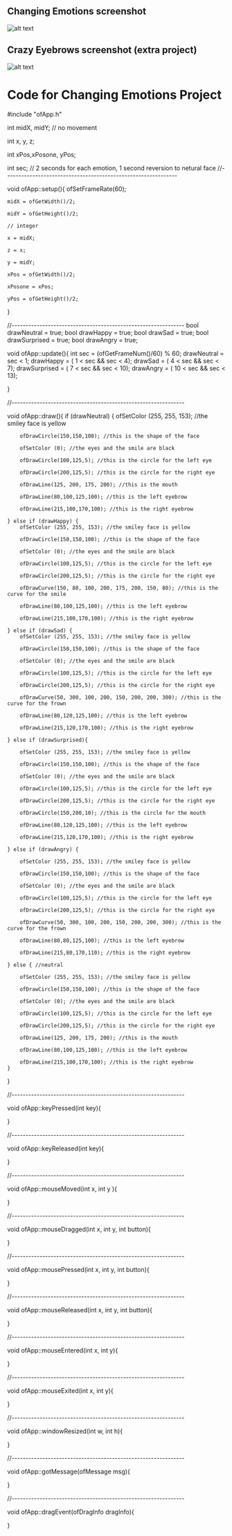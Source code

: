 ## Changing Emotions screenshot
![alt text](https://github.com/wittenjeremy/openframeworks/blob/master/Image%20files/newemotionsgif.gif)

## Crazy Eyebrows screenshot (extra project)
![alt text](https://github.com/wittenjeremy/openframeworks/blob/master/Image%20files/crazyeyebrows.gif)


# Code for Changing Emotions Project
#include "ofApp.h"

int midX, midY; // no movement

int x, y, z;

int xPos,xPosone, yPos;

int sec; // 2 seconds for each emotion, 1 second reversion to netural face
//--------------------------------------------------------------

void ofApp::setup(){
    ofSetFrameRate(60);
    
    midX = ofGetWidth()/2;
    
    midY = ofGetHeight()/2;
    
    // integer
    
    x = midX;
    
    z = x;
    
    y = midY;
    
    xPos = ofGetWidth()/2;
    
    xPosone = xPos;
    
    yPos = ofGetHeight()/2;
}

//--------------------------------------------------------------
bool drawNeutral = true;
bool drawHappy = true;
bool drawSad = true;
bool drawSurprised = true;
bool drawAngry = true;


void ofApp::update(){
    int sec = (ofGetFrameNum()/60) % 60;
    drawNeutral = sec < 1;
    drawHappy = ( 1 < sec && sec < 4);
    drawSad = (  4 < sec && sec < 7);
    drawSurprised = ( 7 < sec && sec < 10);
    drawAngry = ( 10 < sec && sec < 13);
    
}

//--------------------------------------------------------------

void ofApp::draw(){
    if (drawNeutral) {
        ofSetColor (255, 255, 153); //the smiley face is yellow
        
        ofDrawCircle(150,150,100); //this is the shape of the face
        
        ofSetColor (0); //the eyes and the smile are black
        
        ofDrawCircle(100,125,5); //this is the circle for the left eye
        
        ofDrawCircle(200,125,5); //this is the circle for the right eye
        
        ofDrawLine(125, 200, 175, 200); //this is the mouth
        
        ofDrawLine(80,100,125,100); //this is the left eyebrow
        
        ofDrawLine(215,100,170,100); //this is the right eyebrow
        
    } else if (drawHappy) {
        ofSetColor (255, 255, 153); //the smiley face is yellow
        
        ofDrawCircle(150,150,100); //this is the shape of the face
        
        ofSetColor (0); //the eyes and the smile are black
        
        ofDrawCircle(100,125,5); //this is the circle for the left eye
        
        ofDrawCircle(200,125,5); //this is the circle for the right eye
        
        ofDrawCurve(150, 80, 100, 200, 175, 200, 150, 80); //this is the curve for the smile
        
        ofDrawLine(80,100,125,100); //this is the left eyebrow
        
        ofDrawLine(215,100,170,100); //this is the right eyebrow
        
    } else if (drawSad) {
        ofSetColor (255, 255, 153); //the smiley face is yellow
        
        ofDrawCircle(150,150,100); //this is the shape of the face
        
        ofSetColor (0); //the eyes and the smile are black
        
        ofDrawCircle(100,125,5); //this is the circle for the left eye
        
        ofDrawCircle(200,125,5); //this is the circle for the right eye
        
        ofDrawCurve(50, 300, 100, 200, 150, 200, 200, 300); //this is the curve for the frown
        
        ofDrawLine(80,120,125,100); //this is the left eyebrow
        
        ofDrawLine(215,120,170,100); //this is the right eyebrow
        
    } else if (drawSurprised){
    
        ofSetColor (255, 255, 153); //the smiley face is yellow
        
        ofDrawCircle(150,150,100); //this is the shape of the face
        
        ofSetColor (0); //the eyes and the smile are black
        
        ofDrawCircle(100,125,5); //this is the circle for the left eye
        
        ofDrawCircle(200,125,5); //this is the circle for the right eye
        
        ofDrawCircle(150,200,10); //this is the circle for the mouth
        
        ofDrawLine(80,120,125,100); //this is the left eyebrow
        
        ofDrawLine(215,120,170,100); //this is the right eyebrow
        
    } else if (drawAngry) {
    
        ofSetColor (255, 255, 153); //the smiley face is yellow
        
        ofDrawCircle(150,150,100); //this is the shape of the face
        
        ofSetColor (0); //the eyes and the smile are black
        
        ofDrawCircle(100,125,5); //this is the circle for the left eye
        
        ofDrawCircle(200,125,5); //this is the circle for the right eye
        
        ofDrawCurve(50, 300, 100, 200, 150, 200, 200, 300); //this is the curve for the frown
        
        ofDrawLine(80,80,125,100); //this is the left eyebrow
        
        ofDrawLine(215,80,170,110); //this is the right eyebrow
        
    } else { //neutral
    
        ofSetColor (255, 255, 153); //the smiley face is yellow
        
        ofDrawCircle(150,150,100); //this is the shape of the face
        
        ofSetColor (0); //the eyes and the smile are black
        
        ofDrawCircle(100,125,5); //this is the circle for the left eye
        
        ofDrawCircle(200,125,5); //this is the circle for the right eye
        
        ofDrawLine(125, 200, 175, 200); //this is the mouth
        
        ofDrawLine(80,100,125,100); //this is the left eyebrow
        
        ofDrawLine(215,100,170,100); //this is the right eyebrow
    }
    
}


//--------------------------------------------------------------

void ofApp::keyPressed(int key){
    
    
    
}



//--------------------------------------------------------------

void ofApp::keyReleased(int key){
    
    
    
}



//--------------------------------------------------------------

void ofApp::mouseMoved(int x, int y ){
    
    
    
}



//--------------------------------------------------------------

void ofApp::mouseDragged(int x, int y, int button){
    
    
    
}



//--------------------------------------------------------------

void ofApp::mousePressed(int x, int y, int button){
    
    
    
}



//--------------------------------------------------------------

void ofApp::mouseReleased(int x, int y, int button){
    
    
    
}



//--------------------------------------------------------------

void ofApp::mouseEntered(int x, int y){
    
    
    
}



//--------------------------------------------------------------

void ofApp::mouseExited(int x, int y){
    
    
    
}



//--------------------------------------------------------------

void ofApp::windowResized(int w, int h){
    
    
    
}



//--------------------------------------------------------------

void ofApp::gotMessage(ofMessage msg){
    
    
    
}



//--------------------------------------------------------------

void ofApp::dragEvent(ofDragInfo dragInfo){
    
    
    
}
